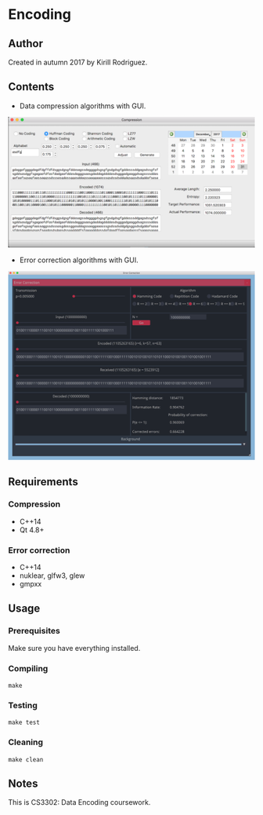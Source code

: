 # Encoding

## Author

Created in autumn 2017 by Kirill Rodriguez.

## Contents

* Data compression algorithms with GUI.

![compression](./scsht/compression.png)

* Error correction algorithms with GUI.

![correction](./scsht/correction-1bil.png)

## Requirements

### Compression

* C++14
* Qt 4.8+

### Error correction

* C++14
* nuklear, glfw3, glew
* gmpxx

## Usage

### Prerequisites

Make sure you have everything installed.

### Compiling

	make

### Testing

	make test

### Cleaning

	make clean

## Notes

This is CS3302: Data Encoding coursework.
